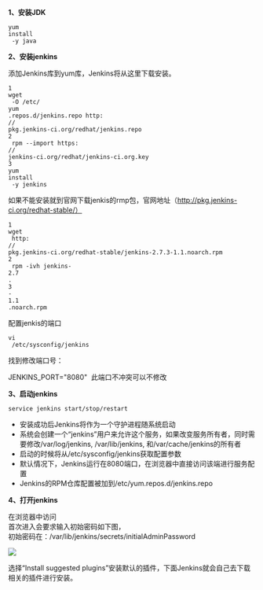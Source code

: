 **1、安装JDK**

```
yum
install
 -y java
```

**2、安装jenkins**

添加Jenkins库到yum库，Jenkins将从这里下载安装。

```
1
wget
 -O /etc/
yum
.repos.d/jenkins.repo http:
//
pkg.jenkins-ci.org/redhat/jenkins.repo
2
 rpm --import https:
//
jenkins-ci.org/redhat/jenkins-ci.org.key
3
yum
install
 -y jenkins
```

如果不能安装就到官网下载jenkis的rmp包，官网地址（http://pkg.jenkins-ci.org/redhat-stable/）

```
1
wget
 http:
//
pkg.jenkins-ci.org/redhat-stable/jenkins-2.7.3-1.1.noarch.rpm
2
 rpm -ivh jenkins-
2.7
.
3
-
1.1
.noarch.rpm
```

配置jenkis的端口

```
vi
 /etc/sysconfig/jenkins
```

找到修改端口号：

JENKINS\_PORT="8080"  此端口不冲突可以不修改 

**3、启动jenkins**

```
service jenkins start/stop/restart
```

* 安装成功后Jenkins将作为一个守护进程随系统启动
* 系统会创建一个“jenkins”用户来允许这个服务，如果改变服务所有者，同时需要修改/var/log/jenkins, /var/lib/jenkins, 和/var/cache/jenkins的所有者
* 启动的时候将从/etc/sysconfig/jenkins获取配置参数
* 默认情况下，Jenkins运行在8080端口，在浏览器中直接访问该端进行服务配置
* Jenkins的RPM仓库配置被加到/etc/yum.repos.d/jenkins.repo

**4、打开jenkins**

在浏览器中访问   
首次进入会要求输入初始密码如下图，   
初始密码在：/var/lib/jenkins/secrets/initialAdminPassword 

![](https://images2018.cnblogs.com/blog/463776/201804/463776-20180404082707338-423425522.png)

选择“Install suggested plugins”安装默认的插件，下面Jenkins就会自己去下载相关的插件进行安装。 

